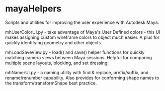 # mayaHelpers
Scripts and utilities for improving the user experience with Autodesk Maya.

mhUserColorUI.py - take advantage of Maya's User Defined colors - this UI makes assigning custom wireframe colors to object much easier. A plus for quickly identifying geometry and other objects.

mhLoadSaveView.py - load() and save() helper functions for quickly matching camera views between Maya sessions. Helpful for comparing multiple scene layouts, blocking, and set dressing.

mhNamerUI.py - a naming utility with find & replace, prefix/suffix, and rename/renumber capability. Also provides for conforming shape names to the transform/transformShape best practice.
